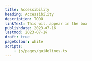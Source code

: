```yaml
---
title: Accessibility
heading: Accessibility
description: TODO
linkText: This will appear in the box
publishdate: 2023-07-16
lastmod: 2023-07-16
draft: true
pageColour: white
scripts:
    - js/pages/guidelines.ts
---
```

